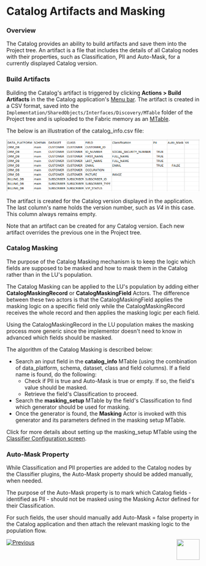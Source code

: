 <web>

# Catalog Artifacts and Masking

### Overview

The Catalog provides an ability to build artifacts and save them into the Project tree. An artifact is a file that includes the details of all Catalog nodes with their properties, such as Classification, PII and Auto-Mask, for a currently displayed Catalog version. 

### Build Artifacts

Building the Catalog's artifact is triggered by clicking **Actions > Build Artifacts** in the the Catalog application's [Menu bar](05_catalog_app.md#menu-bar). The artifact is created in a CSV format, saved into the ```Implementation/SharedObjects/Interfaces/Discovery/MTable``` folder of the Project tree and is uploaded to the Fabric memory as an [MTable](/articles/09_translations/06_mtables_overview.md).

The below is an illustration of the catalog_info.csv file:

<img src="images/catalog_info_mtable.png" style="zoom:75%;" />

The artifact is created for the Catalog version displayed in the application. The last column's name holds the version number, such as *V4* in this case. This column always remains empty. 

Note that an artifact can be created for any Catalog version. Each new artifact overrides the previous one in the Project tree.

### Catalog Masking

The purpose of the Catalog Masking mechanism is to keep the logic which fields are supposed to be masked and how to mask them in the Catalog rather than in the LU's population. 

The Catalog Masking can be applied to the LU's population by adding either **CatalogMaskingRecord** or **CatalogMaskingField** Actors. The difference between these two actors is that the CatalogMaskingField applies the masking logic on a specific field only while the CatalogMaskingRecord receives the whole record and then applies the masking logic per each field. 

Using the CatalogMaskingRecord in the LU population makes the masking process more generic since the implementor doesn't need to know in advanced which fields should be masked. 

The algorithm of the Catalog Masking is described below:

* Search an input field in the **catalog_info** MTable (using the combination of data_platform, schema, dataset, class and field columns). If a field name is found, do the following:
  * Check if PII is true and Auto-Mask is true or empty. If so, the field's value should be masked. 
  * Retrieve the field's Classification to proceed.
* Search the **masking_setup** MTable by the field's Classification to find which generator should be used for masking.
* Once the generator is found, the **Masking** Actor is invoked with this generator and its parameters defined in the masking setup MTable.

Click for more details about setting up the masking_setup MTable using the  [Classifier Configuration screen](05_catalog_app.md#classifier-configuration).

### Auto-Mask Property

While Classification and PII properties are added to the Catalog nodes by the Classifier plugins, the Auto-Mask property should be added manually, when needed. 

The purpose of the Auto-Mask property is to mark which Catalog fields - identified as PII - should not be masked using the Masking Actor defined for their Classification. 

For such fields, the user should manually add Auto-Mask = false property in the Catalog application and then attach the relevant masking logic to the population flow.





[![Previous](/articles/images/Previous.png)](08_search_catalog.md)[<img align="right" width="60" height="54" src="/articles/images/Next.png">](10_catalog_APIs.md) 

</web>





